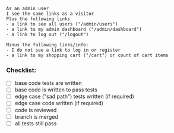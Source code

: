 ```
As an admin user
I see the same links as a visitor
Plus the following links
- a link to see all users ("/admin/users")
- a link to my admin dashboard ("/admin/dashboard")
- a link to log out ("/logout")

Minus the following links/info:
- I do not see a link to log in or register
- a link to my shopping cart ("/cart") or count of cart items
```

### Checklist:

- [ ] base code tests are written
- [ ] base code is written to pass tests
- [ ] edge case ("sad path") tests written (if required)
- [ ] edge case code written (if required)
- [ ] code is reviewed
- [ ] branch is merged
- [ ] all tests still pass
